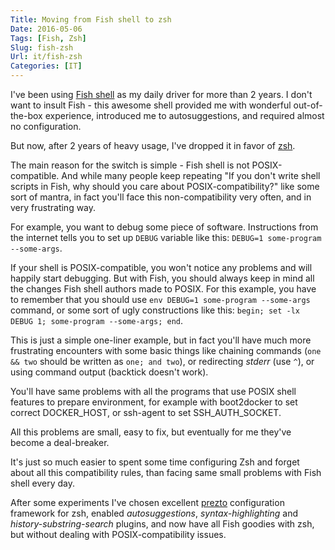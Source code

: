 ```yaml
---
Title: Moving from Fish shell to zsh
Date: 2016-05-06
Tags: [Fish, Zsh]
Slug: fish-zsh
Url: it/fish-zsh
Categories: [IT]
---
```


I've been using [Fish shell](http://fishshell.com) as my daily driver for
more than 2 years. I don't want to insult Fish - this awesome shell provided me
with wonderful out-of-the-box experience, introduced me to autosuggestions,
and required almost no configuration.

But now, after 2 years of heavy usage, I've dropped it in favor of [zsh](https://en.wikipedia.org/wiki/Z_shell).

The main reason for the switch is simple - Fish shell is not POSIX-compatible.
And while many people keep repeating "If you don't write shell scripts in Fish,
why should you care about POSIX-compatibility?" like some sort of mantra,
in fact you'll face this non-compatibility very often, and in very
frustrating way.

For example, you want to debug some piece of software. Instructions from the
internet tells you to set up `DEBUG` variable
like this: `DEBUG=1 some-program --some-args`.

If your shell is POSIX-compatible, you won't notice any problems and will happily
start debugging. But with Fish, you should always keep in mind all the
changes Fish shell authors made to POSIX. For this example, you have to
remember that you should use `env DEBUG=1 some-program --some-args` command,
or some sort of ugly constructions like this: `begin; set -lx DEBUG 1; some-program --some-args; end`.

This is just a simple one-liner example, but in fact you'll have much more
frustrating encounters with some basic things like chaining commands
(`one && two` should be written as `one; and two`), or redirecting *stderr* (use `^`),
or using command output (backtick doesn't work).

You'll have same problems with all the programs that use POSIX shell features to prepare
environment, for example with boot2docker to set correct DOCKER_HOST, or
ssh-agent to set SSH_AUTH_SOCKET.

All this problems are small, easy to fix, but eventually for me they've become a deal-breaker.

It's just so much easier to spent some time configuring Zsh and forget about
all this compatibility rules, than facing same small problems with Fish shell every day.

After some experiments I've chosen excellent [prezto](https://github.com/sorin-ionescu/prezto)
configuration framework for zsh, enabled *autosuggestions*, *syntax-highlighting*
and *history-substring-search* plugins, and now have all Fish goodies with zsh,
but without dealing with POSIX-compatibility issues.
